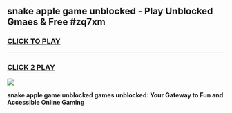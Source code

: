 
## snake apple game unblocked - Play Unblocked Gmaes & Free #zq7xm
<h3>
<a href="https://news.freeplayer.one?title=snake_apple_game_unblocked&ref=24F">CLICK TO PLAY</a></h3>
<hr>

<h3>
<a href="https://news.freeplayer.one?title=snake_apple_game_unblocked&ref=24F">CLICK 2 PLAY</a>
  
</h3>

<a href="https://news.freeplayer.one?title=snake_apple_game_unblocked&ref=24F/"><img src="https://clearcache.store/games.png"></a>


**snake apple game unblocked games unblocked: Your Gateway to Fun and Accessible Online Gaming**
